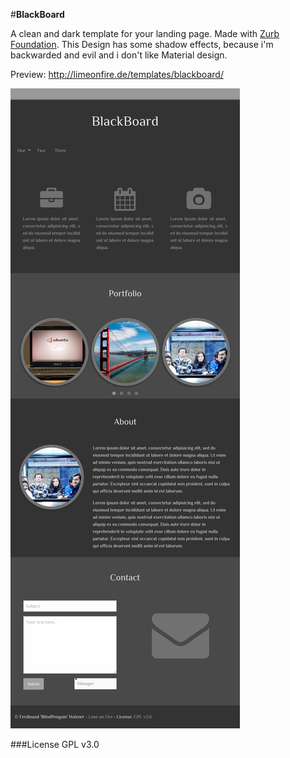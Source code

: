 #**BlackBoard**

A clean and dark template for your landing page. Made with [Zurb Foundation](http://foundation.zurb.com/).
This Design has some shadow effects, because i'm backwarded and evil and i don't like Material design.

Preview: http://limeonfire.de/templates/blackboard/


![](https://github.com/blindpenguin/blackboard/blob/master/preview/blackboard.png) 

###License
GPL v3.0
